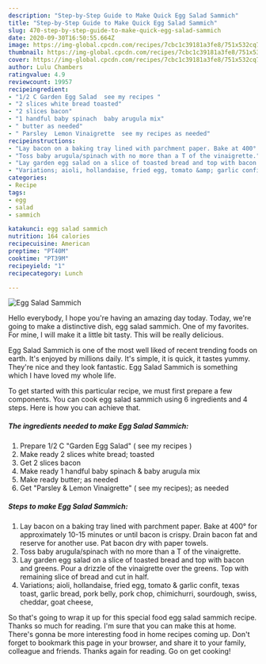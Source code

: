 ```yaml
---
description: "Step-by-Step Guide to Make Quick Egg Salad Sammich"
title: "Step-by-Step Guide to Make Quick Egg Salad Sammich"
slug: 470-step-by-step-guide-to-make-quick-egg-salad-sammich
date: 2020-09-30T16:50:55.664Z
image: https://img-global.cpcdn.com/recipes/7cbc1c39181a3fe8/751x532cq70/egg-salad-sammich-recipe-main-photo.jpg
thumbnail: https://img-global.cpcdn.com/recipes/7cbc1c39181a3fe8/751x532cq70/egg-salad-sammich-recipe-main-photo.jpg
cover: https://img-global.cpcdn.com/recipes/7cbc1c39181a3fe8/751x532cq70/egg-salad-sammich-recipe-main-photo.jpg
author: Lulu Chambers
ratingvalue: 4.9
reviewcount: 19957
recipeingredient:
- "1/2 C Garden Egg Salad  see my recipes "
- "2 slices white bread toasted"
- "2 slices bacon"
- "1 handful baby spinach  baby arugula mix"
- " butter as needed"
- " Parsley  Lemon Vinaigrette  see my recipes as needed"
recipeinstructions:
- "Lay bacon on a baking tray lined with parchment paper. Bake at 400° for approximately 10-15 minutes or until bacon is crispy. Drain bacon fat and reserve for another use. Pat bacon dry with paper towels."
- "Toss baby arugula/spinach with no more than a T of the vinaigrette."
- "Lay garden egg salad on a slice of toasted bread and top with bacon and greens. Pour a drizzle of the vinaigrette over the greens. Top with remaining slice of bread and cut in half."
- "Variations; aioli, hollandaise, fried egg, tomato &amp; garlic confit, texas toast, garlic bread, pork belly, pork chop, chimichurri, sourdough, swiss, cheddar, goat cheese,"
categories:
- Recipe
tags:
- egg
- salad
- sammich

katakunci: egg salad sammich 
nutrition: 164 calories
recipecuisine: American
preptime: "PT40M"
cooktime: "PT39M"
recipeyield: "1"
recipecategory: Lunch

---
```



![Egg Salad Sammich](https://img-global.cpcdn.com/recipes/7cbc1c39181a3fe8/751x532cq70/egg-salad-sammich-recipe-main-photo.jpg)

Hello everybody, I hope you're having an amazing day today. Today, we're going to make a distinctive dish, egg salad sammich. One of my favorites. For mine, I will make it a little bit tasty. This will be really delicious.

Egg Salad Sammich is one of the most well liked of recent trending foods on earth. It's enjoyed by millions daily. It's simple, it is quick, it tastes yummy. They're nice and they look fantastic. Egg Salad Sammich is something which I have loved my whole life.




To get started with this particular recipe, we must first prepare a few components. You can cook egg salad sammich using 6 ingredients and 4 steps. Here is how you can achieve that.

<!--inarticleads1-->

##### The ingredients needed to make Egg Salad Sammich:

1. Prepare 1/2 C &#34;Garden Egg Salad&#34; ( see my recipes )
1. Make ready 2 slices white bread; toasted
1. Get 2 slices bacon
1. Make ready 1 handful baby spinach &amp; baby arugula mix
1. Make ready  butter; as needed
1. Get  &#34;Parsley &amp; Lemon Vinaigrette&#34; ( see my recipes); as needed




<!--inarticleads2-->

##### Steps to make Egg Salad Sammich:

1. Lay bacon on a baking tray lined with parchment paper. Bake at 400° for approximately 10-15 minutes or until bacon is crispy. Drain bacon fat and reserve for another use. Pat bacon dry with paper towels.
1. Toss baby arugula/spinach with no more than a T of the vinaigrette.
1. Lay garden egg salad on a slice of toasted bread and top with bacon and greens. Pour a drizzle of the vinaigrette over the greens. Top with remaining slice of bread and cut in half.
1. Variations; aioli, hollandaise, fried egg, tomato &amp; garlic confit, texas toast, garlic bread, pork belly, pork chop, chimichurri, sourdough, swiss, cheddar, goat cheese,




So that's going to wrap it up for this special food egg salad sammich recipe. Thanks so much for reading. I'm sure that you can make this at home. There's gonna be more interesting food in home recipes coming up. Don't forget to bookmark this page in your browser, and share it to your family, colleague and friends. Thanks again for reading. Go on get cooking!
